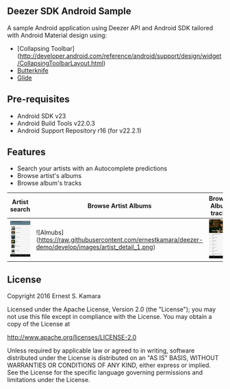 ## Deezer SDK Android Sample
A sample Android application using Deezer API and Android SDK tailored with Android Material design using:
- [Collapsing Toolbar] (http://developer.android.com/reference/android/support/design/widget/CollapsingToolbarLayout.html)
- [Butterknife](https://github.com/JakeWharton/butterknife)
- [Glide](https://github.com/bumptech/glide)

Pre-requisites
--------------
- Android SDK v23
- Android Build Tools v22.0.3
- Android Support Repository r16 (for v22.2.1)

## Features
- Search your artists with an Autocomplete predictions 
- Browse artist's albums
- Browse album's tracks

Artist search | Browse Artist Albums | Browse Album tracks
--- | --- | ---
![Artist](https://raw.githubusercontent.com/ernestkamara/deezer-demo/develop/images/artists_search_list.png) | ![Almubs] (https://raw.githubusercontent.com/ernestkamara/deezer-demo/develop/images/artist_detail_1.png) | ![Album tracks ](https://raw.githubusercontent.com/ernestkamara/deezer-demo/develop/images/artist_album_tracks.png)



License
-------
Copyright 2016 Ernest S. Kamara


Licensed under the Apache License, Version 2.0 (the "License");
you may not use this file except in compliance with the License.
You may obtain a copy of the License at

   http://www.apache.org/licenses/LICENSE-2.0

Unless required by applicable law or agreed to in writing, software
distributed under the License is distributed on an "AS IS" BASIS,
WITHOUT WARRANTIES OR CONDITIONS OF ANY KIND, either express or implied.
See the License for the specific language governing permissions and
limitations under the License.
